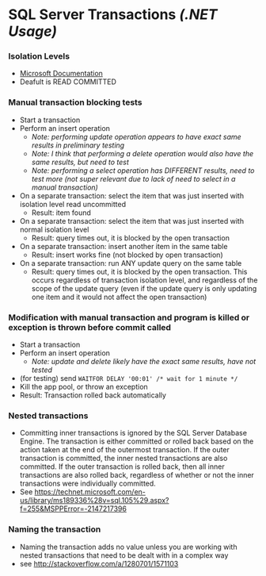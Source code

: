 # SQL Server Transactions *(.NET Usage)*

### Isolation Levels
* [Microsoft Documentation](https://msdn.microsoft.com/en-us/library/ms709374(v=vs.85).aspx)
* Deafult is READ COMMITTED

### Manual transaction blocking tests
* Start a transaction
* Perform an insert operation
    * *Note: performing update operation appears to have exact same results in preliminary testing*
    * *Note: I think that performing a delete operation would also have the same results, but need to test*
    * *Note: performing a select operation has DIFFERENT results, need to test more (not super relevant due to lack of need to select in a manual transaction)*
* On a separate transaction: select the item that was just inserted with isolation level read uncommitted
    * Result: item found
* On a separate transaction: select the item that was just inserted with normal isolation level
    * Result: query times out, it is blocked by the open transaction
* On a separate transaction: insert another item in the same table
    * Result: insert works fine (not blocked by open transaction)
* On a separate transaction: run ANY update query on the same table
    * Result: query times out, it is blocked by the open transaction. This occurs regardless of transaction isolation level, and regardless of the scope of the update query (even if the update query is only updating one item and it would not affect the open transaction)


### Modification with manual transaction and program is killed or exception is thrown before commit called
* Start a transaction
* Perform an insert operation
    * *Note: update and delete likely have the exact same results, have not tested*
* (for testing) send `WAITFOR DELAY '00:01' /* wait for 1 minute */`
* Kill the app pool, or throw an exception
* Result: Transaction rolled back automatically


### Nested transactions
* Committing inner transactions is ignored by the SQL Server Database Engine. The transaction is either committed or rolled back based on the action taken at the end of the outermost transaction. If the outer transaction is committed, the inner nested transactions are also committed. If the outer transaction is rolled back, then all inner transactions are also rolled back, regardless of whether or not the inner transactions were individually committed.
* See https://technet.microsoft.com/en-us/library/ms189336%28v=sql.105%29.aspx?f=255&MSPPError=-2147217396


### Naming the transaction
* Naming the transaction adds no value unless you are working with nested transactions that need to be dealt with in a complex way
* see http://stackoverflow.com/a/1280701/1571103
